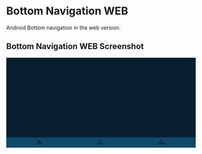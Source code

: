 # Bottom Navigation WEB


Android Bottom navigation in the web version.

## Bottom Navigation WEB Screenshot
<img src="./src/assets/screenshots/bottom_navigation_web_screenshot.png"
alt="Bottom Navigation WEB Screenshot">